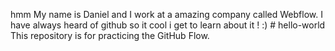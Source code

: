 hmm My name is Daniel and I work at a amazing company called Webflow. I have always heard of github so it cool i get to learn about it ! :) # hello-world
This repository is for practicing the GitHub Flow.

